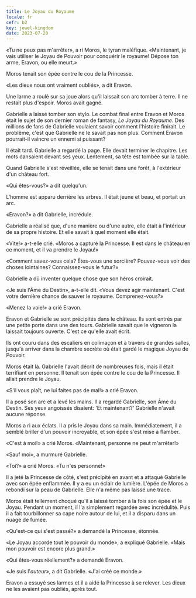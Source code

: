 ```yaml
---
title: Le Joyau du Royaume
locale: fr
cefr: b2
key: jewel-kingdom
date: 2023-07-20
---
```


«Tu ne peux pas m'arrêter», a ri Moros, le tyran maléfique. «Maintenant, je vais utiliser le Joyau de Pouvoir pour conquérir le royaume! Dépose ton arme, Eravon, ou elle meurt.»

Moros tenait son épée contre le cou de la Princesse.

«Les dieux nous ont vraiment oubliés», a dit Eravon.

Une larme a roulé sur sa joue alors qu'il laissait son arc tomber à terre. Il ne restait plus d'espoir. Moros avait gagné.

Gabrielle a laissé tomber son stylo. Le combat final entre Eravon et Moros était le sujet de son dernier roman de fantasy, *Le Joyau du Royaume*. Des millions de fans de Gabrielle voulaient savoir comment l'histoire finirait. Le problème, c'est que Gabrielle ne le savait pas non plus. Comment Eravon pourrait-il vaincre un ennemi si puissant?

Il était tard. Gabrielle a regardé la page. Elle devait terminer le chapitre. Les mots dansaient devant ses yeux. Lentement, sa tête est tombée sur la table.

Quand Gabrielle s'est réveillée, elle se tenait dans une forêt, à l'extérieur d'un château fort.

«Qui êtes-vous?» a dit quelqu'un.

L'homme est apparu derrière les arbres. Il était jeune et beau, et portait un arc.

«Eravon?» a dit Gabrielle, incrédule.

Gabrielle a réalisé que, d'une manière ou d'une autre, elle était à l'intérieur de sa propre histoire. Et elle savait à quel moment elle était.

«Vite!» a-t-elle crié. «Moros a capturé la Princesse. Il est dans le château en ce moment, et il va prendre le Joyau!»

«Comment savez-vous cela? Êtes-vous une sorcière? Pouvez-vous voir des choses lointaines? Connaissez-vous le futur?»

Gabrielle a dû inventer quelque chose que son héros croirait.

«Je suis l'Âme du Destin», a-t-elle dit. «Vous devez agir maintenant. C'est votre dernière chance de sauver le royaume. Comprenez-vous?»

«Menez la voie!» a crié Eravon.

Eravon et Gabrielle se sont précipités dans le château. Ils sont entrés par une petite porte dans une des tours. Gabrielle savait que le vigneron la laissait toujours ouverte. C'est ce qu'elle avait écrit.

Ils ont couru dans des escaliers en colimaçon et à travers de grandes salles, jusqu'à arriver dans la chambre secrète où était gardé le magique Joyau de Pouvoir.

Moros était là. Gabrielle l'avait décrit de nombreuses fois, mais il était terrifiant en personne. Il tenait son épée contre le cou de la Princesse. Il allait prendre le Joyau.

«S'il vous plaît, ne lui faites pas de mal!» a crié Eravon.

Il a posé son arc et a levé les mains. Il a regardé Gabrielle, son Âme du Destin. Ses yeux angoissés disaient: 'Et maintenant?' Gabrielle n'avait aucune réponse.

Moros a ri aux éclats. Il a pris le Joyau dans sa main. Immédiatement, il a semblé briller d'un pouvoir incroyable, et son épée s'est mise à flamber.

«C'est à moi!» a crié Moros. «Maintenant, personne ne peut m'arrêter!»

«Sauf moi», a murmuré Gabrielle.

«Toi?» a crié Moros. «Tu n'es personne!»

Il a jeté la Princesse de côté, s'est précipité en avant et a attaqué Gabrielle avec son épée enflammée. Il y a eu un éclair de lumière. L'épée de Moros a rebondi sur la peau de Gabrielle. Elle n'a même pas laissé une trace.

Moros était tellement choqué qu'il a laissé tomber à la fois son épée et le Joyau. Pendant un moment, il l'a simplement regardée avec incrédulité. Puis il a fait tourbillonner sa cape noire autour de lui, et il a disparu dans un nuage de fumée.

«Qu'est-ce qui s'est passé?» a demandé la Princesse, étonnée.

«Le Joyau accorde tout le pouvoir du monde», a expliqué Gabrielle. «Mais mon pouvoir est encore plus grand.»

«Qui êtes-vous réellement?» a demandé Eravon.

«Je suis l'*auteur*», a dit Gabrielle. «J'ai créé ce monde.»

Eravon a essuyé ses larmes et il a aidé la Princesse à se relever. Les dieux ne les avaient pas oubliés, après tout.